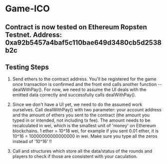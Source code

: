# Game-ICO

## Contract is now tested on Ethereum Ropsten Testnet. Address: 0xa92b5457a4baf5c110bae649d3480cb5d2538b2c

## Testing Steps 

1. Send ethers to the contract address. You'll be registered for the game once transaction is confirmed and the front end calls another function -- dealWithPay(). For now, we need to assume the UI deals with the emitted data correctly and successfully calls dealWithPay().

2. Since we don't have a UI yet, we need to do the assumed work ourselves. Call dealWithPay() with two parameter: your account address and the amount of ethers you sent to the contract (the amount you typed in or intended, not including tx fee). The amount needs to be recalculated in wei, which is the smallest unit of 'money' on Ethereum blockchains. 1 ether = 10^18 wei, for example if you sent 0.01 ether, it is 10^16 = 10000000000000000 in wei. Make sure you type all the zeros instead of '10^16' !!

3. Call and structures which store all the data/status of the rounds and players to check if those are consistent with your caculation.
